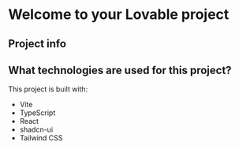 # Welcome to your Lovable project

## Project info





## What technologies are used for this project?

This project is built with:

- Vite
- TypeScript
- React
- shadcn-ui
- Tailwind CSS


